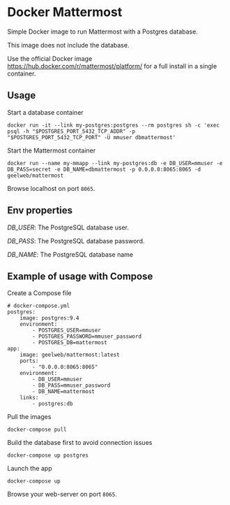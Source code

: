 # Docker Mattermost

Simple Docker image to run Mattermost with a Postgres database.

This image does not include the database.

Use the official Docker image https://hub.docker.com/r/mattermost/platform/ for a full install in a single container.


## Usage

Start a database container

    docker run -it --link my-postgres:postgres --rm postgres sh -c 'exec psql -h "$POSTGRES_PORT_5432_TCP_ADDR" -p "$POSTGRES_PORT_5432_TCP_PORT" -U mmuser dbmattermost'

Start the Mattermost container

    docker run --name my-mmapp --link my-postgres:db -e DB_USER=mmuser -e DB_PASS=secret -e DB_NAME=dbmattermost -p 0.0.0.0:8065:8065 -d geelweb/mattermost

Browse localhost on port `8065`.


## Env properties

*DB_USER*:
The PostgreSQL database user.

*DB_PASS*:
The PostgreSQL database password.

*DB_NAME*:
The PostgreSQL database name


## Example of usage with Compose

Create a Compose file

    # docker-compose.yml
    postgres:
        image: postgres:9.4
        environment:
            - POSTGRES_USER=mmuser
            - POSTGRES_PASSWORD=mmuser_password
            - POSTGRES_DB=mattermost
    app:
        image: geelweb/mattermost:latest
        ports:
            - "0.0.0.0:8065:8065"
        environment:
            - DB_USER=mmuser
            - DB_PASS=mmuser_password
            - DB_NAME=mattermost
        links:
            - postgres:db

Pull the images

    docker-compose pull

Build the database first to avoid connection issues

    docker-compose up postgres

Launch the app

    docker-compose up

Browse your web-server on port `8065`.
